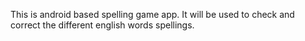 This is android based spelling game app. It will be used to check and correct the different english words spellings.

